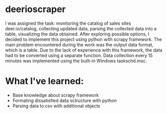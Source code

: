 # deerioscraper

I was assigned the task: monitoring the catalog of sales sites deer.io/catalog, collecting updated data, parsing the collected data into a table, visualizing the data obtained.
After exploring possible options, I decided to implement this project using python with scrapy framework. 
The main problem encountered during the work was the output data format, which is a table. Due to the lack of experience with this framework, the data had to be converted using a separate function.
Data collection every 15 minutes was implemented using the built-in Windows taskschd.msc.

# What I've learned:
  * Base knowledge about scrapy framework
  * Formating dissatisfied data sctructure with python
  * Parsing data to csv with additional objects
